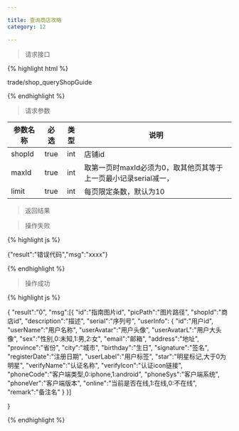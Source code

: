 ```yaml
---

title: 查询商店攻略
category: 12

---
```


> 请求接口

{% highlight html %}

trade/shop_queryShopGuide

{% endhighlight %}

> 请求参数

|参数名称			|必选		|类型		|说明									
|-------------------|:---------:|:---------:|--------------------------------------------
|shopId      	    |true       |int        |店铺id
|maxId				|true		|int		|取第一页时maxId必须为0，取其他页其等于上一页最小记录serial减一，
|limit				|true		|int		|每页限定条数，默认为10

> 返回结果

> 操作失败

{% highlight js %}

{"result":"错误代码","msg":"xxxx"}

{% endhighlight %}

> 操作成功

{% highlight js %}

{
    "result":"0", 
	"msg":[{
		"id":"指南图片id",
		"picPath":"图片路径",
		"shopId":"商店id",
		"description":"描述",
		"serial":"序列号",
		"userInfo":
			{
				"id":"用户id",
				"userName":"用户名称",
				"userAvatar":"用户头像",
				"userAvatarL":"用户大头像",
				"sex":"性别,0:未知,1:男,2:女",
				"email":"邮箱",
				"address":"地址",
				"province":"省份",
				"city":"城市",
				"birthday":"生日",
				"signature":"签名",
				"registerDate":"注册日期",
				"userLabel":"用户标签",
				"star":"明星标记,大于0为明星",
				"verifyName":"认证名称",
				"verifyIcon":"认证icon链接",
				"phoneCode":"客户端类型,0:iphone,1:android",
				"phoneSys":"客户端系统",
				"phoneVer":"客户端版本",
				"online":"当前是否在线,1:在线,0:不在线",
				"remark":"备注名"
			}
	}]
    
}

{% endhighlight %}
